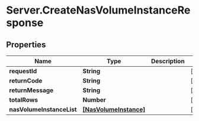 # Server.CreateNasVolumeInstanceResponse

## Properties
Name | Type | Description | Notes
------------ | ------------- | ------------- | -------------
**requestId** | **String** |  | [optional] 
**returnCode** | **String** |  | [optional] 
**returnMessage** | **String** |  | [optional] 
**totalRows** | **Number** |  | [optional] 
**nasVolumeInstanceList** | [**[NasVolumeInstance]**](NasVolumeInstance.md) |  | [optional] 


